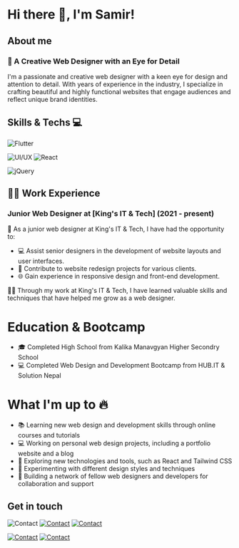 
# Hi there 👋, I'm Samir!




## About me
### 🎨 A Creative Web Designer with an Eye for Detail

I'm a passionate and creative web designer with a keen eye for design and attention to detail. With years of experience in the industry, I specialize in crafting beautiful and highly functional websites that engage audiences and reflect unique brand identities.

## Skills & Techs 💻
![Flutter](https://img.shields.io/badge/Flutter-02569B?logo=flutter&logoColor=white&style=for-the-badge)




![UI/UX](https://img.shields.io/badge/-UI/UX-FF6B6B?style=flat-square) ![React](https://img.shields.io/badge/-React-black?style=flat-square&logo=react&logoColor=61DAFB)

![jQuery](https://img.shields.io/badge/-jQuery-0769AD?style=flat-square&logo=jquery&logoColor=white)

## 👨‍💼 Work Experience

### Junior Web Designer at [King's IT & Tech] (2021 - present)

🌟 As a junior web designer at King's IT & Tech, I have had the opportunity to:

- 💻 Assist senior designers in the development of website layouts and user interfaces.
- 🎨 Contribute to website redesign projects for various clients.
- 🌐 Gain experience in responsive design and front-end development.

👨‍🎓 Through my work at King's IT & Tech, I have learned valuable skills and techniques that have helped me grow as a web designer.


# Education & Bootcamp

- 🎓 Completed High School from Kalika Manavgyan Higher Secondry School
- 💻 Completed Web Design and Development Bootcamp from HUB.IT & Solution Nepal

# What I'm up to 🔥

- 📚 Learning new web design and development skills through online courses and tutorials
- 💻 Working on personal web design projects, including a portfolio website and a blog
- 🌱 Exploring new technologies and tools, such as React and Tailwind CSS
- 🎨 Experimenting with different design styles and techniques
- 🚀 Building a network of fellow web designers and developers for collaboration and support

## Get in touch 

![Contact](https://img.shields.io/badge/Contact-Me-blueviolet?style=for-the-badge&logo=telegram) [![Contact](https://img.shields.io/badge/Contact-Me-red?style=for-the-badge&logo=gmail)](mailto:somusartungi47@gmail.com) [![Contact](https://img.shields.io/badge/Contact-Me-blue?style=for-the-badge&logo=facebook)](https://www.facebook.com/somu.sartungimagar/)

[![Contact](https://img.shields.io/badge/Contact-Me-pink?style=for-the-badge&logo=instagram)](https://www.instagram.com/sartungimagar10/) [![Contact](https://img.shields.io/badge/Contact-Me-green?style=for-the-badge&logo=whatsapp)](https://wa.me/9817591073)
